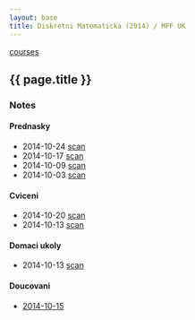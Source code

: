 ```yaml
---
layout: base
title: Diskretni Matematicka (2014) / MFF UK
---
```


[courses](.)

## {{ page.title }}

### Notes

#### Prednasky

* 2014-10-24  [scan](http://notes.drive.ondrejsika.com/mff/2014/diskretni-matematika/2014-10-24.pdf)
* 2014-10-17  [scan](http://notes.drive.ondrejsika.com/mff/2014/diskretni-matematika/2014-10-17.pdf)
* 2014-10-09  [scan](http://notes.drive.ondrejsika.com/mff/2014/diskretni-matematika/2014-10-09.pdf)
* 2014-10-03  [scan](http://notes.drive.ondrejsika.com/mff/2014/diskretni-matematika/2014-10-03.pdf)


#### Cviceni

* 2014-10-20  [scan](http://notes.drive.ondrejsika.com/mff/2014/diskretni-matematika-cviceni/2014-10-20.pdf)
* 2014-10-13  [scan](http://notes.drive.ondrejsika.com/mff/2014/diskretni-matematika-cviceni/2014-10-13.pdf)


#### Domaci ukoly
<!--
* 2014-10-20  [scan](http://notes.drive.ondrejsika.com/mff/2014/diskretni-matematika-domaci-ukoly/2014-10-20.pdf)
-->
* 2014-10-13  [scan](http://notes.drive.ondrejsika.com/mff/2014/diskretni-matematika-domaci-ukoly/2014-10-13.pdf)


#### Doucovani

* [2014-10-15](2014-diskretni-matematika/2014-10-15-doucovani.html)

